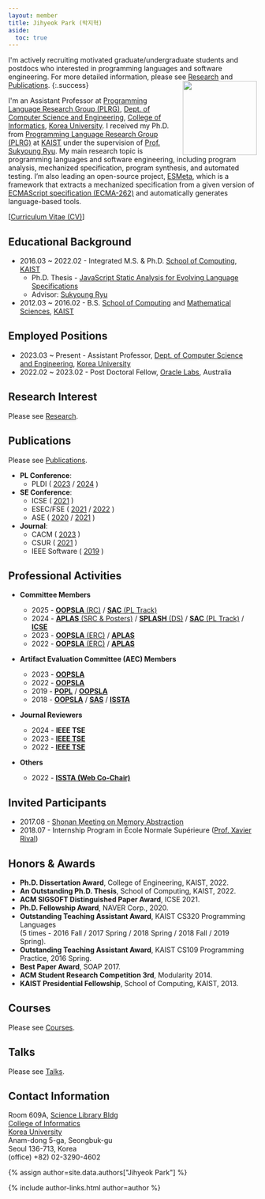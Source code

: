 ```yaml
---
layout: member
title: Jihyeok Park (박지혁)
aside:
  toc: true
---
```

I'm actively recruiting motivated graduate/undergraduate students and
postdocs who interested in programming languages and software engineering.
For more detailed information, please see [Research](/research) and
[Publications](/publications).
{:.success}
<img src="/assets/images/members/jihyeok.park.jpg"
align="right" style="margin-left: 1em" width="150em">

I'm an Assistant Professor at [Programming Language Research Group
(PLRG)](/), [Dept. of Computer Science and Engineering](https://cs.korea.ac.kr),
[College of Informatics](https://info.korea.edu), [Korea
University](https://www.korea.ac.kr). I received my Ph.D. from [Programming
Language Research Group (PLRG)](https://plrg.kaist.ac.kr) at
[KAIST](https://www.kaist.ac.kr) under the supervision of [Prof. Sukyoung
Ryu](https://plrg.kaist.ac.kr/ryu). My main research topic is programming
languages and software engineering, including program analysis, mechanized
specification, program synthesis, and automated testing. I’m also leading an
open-source project, [ESMeta](https://github.com/es-meta/esmeta), which is a
framework that extracts a mechanized specification from a given version of
[ECMAScript specification (ECMA-262)](https://tc39.es/ecma262/) and
automatically generates language-based tools.

[[Curriculum Vitae (CV)](/assets/data/cv/cv_jihyeok_park.pdf)]


## Educational Background

- 2016.03 ~ 2022.02 - Integrated M.S. & Ph.D. [School of Computing](https://cs.kaist.ac.kr/), [KAIST](https://www.kaist.ac.kr/kr/)
  - Ph.D. Thesis - [JavaScript Static Analysis for Evolving Language Specifications](/assets/data/publication/thesis22-park.pdf)
  - Advisor: [Sukyoung Ryu](https://plrg.kaist.ac.kr/ryu)
- 2012.03 ~ 2016.02 - B.S. [School of Computing](https://cs.kaist.ac.kr/) and [Mathematical Sciences](https://mathsci.kaist.ac.kr), [KAIST](https://www.kaist.ac.kr/kr/)


## Employed Positions
- 2023.03 ~ Present - Assistant Professor, [Dept. of Computer Science and Engineering](https://cs.korea.ac.kr), [Korea University](https://www.korea.ac.kr)
- 2022.02 ~ 2023.02 - Post Doctoral Fellow, [Oracle Labs](https://labs.oracle.com), Australia


## Research Interest

Please see [Research](/research).


## Publications

Please see [Publications](/publications).

- **PL Conference**:
  - PLDI (
      [2023](https://doi.org/10.1145/3591240) /
      [2024](https://doi.org/10.1145/3656464)
    )
- **SE Conference**:
  - ICSE (
      [2021](https://doi.org/10.1109/ICSE43902.2021.00015)
    )
  - ESEC/FSE (
      [2021](https://doi.org/10.1145/3468264.3468556) /
      [2022](https://doi.org/10.1145/3540250.3549097)
    )
  - ASE (
      [2020](https://doi.org/10.1145/3324884.3416632) /
      [2021](https://doi.org/10.1109/ASE51524.2021.9678781)
    )
- **Journal**:
  - CACM (
      [2023](https://doi.org/10.1145/3624723)
    )
  - CSUR (
      [2021](https://doi.org/10.1145/3464457)
    )
  - IEEE Software (
      [2019](https://doi.org/10.1109/MS.2018.110113408)
    )


## Professional Activities

- **Committee Members**
  - 2025 -
    [**OOPSLA** (RC)](https://2025.splashcon.org/track/OOPSLA) /
    [**SAC** (PL Track)](https://www.sigapp.org/sac/sac2025)
  - 2024 -
    [**APLAS** (SRC & Posters)](https://conf.researchr.org/track/aplas-2024/src-and-posters%3F) /
    [**SPLASH** (DS)](https://2024.splashcon.org/track/splash-2024-Doctoral-Symposium) /
    [**SAC** (PL Track)](https://www.sigapp.org/sac/sac2024) /
    [**ICSE**](https://conf.researchr.org/home/icse-2024)
  - 2023 -
    [**OOPSLA** (ERC)](https://2023.splashcon.org/track/splash-2023-oopsla) /
    [**APLAS**](https://conf.researchr.org/home/aplas-2023)
  - 2022 -
    [**OOPSLA** (ERC)](https://2023.splashcon.org/track/splash-2022-oopsla) /
    [**APLAS**](https://conf.researchr.org/home/aplas-2022)

- **Artifact Evaluation Committee (AEC) Members**
  - 2023 -
    [**OOPSLA**](https://2023.splashcon.org/track/splash-2023-oopsla)
  - 2022 -
    [**OOPSLA**](https://2023.splashcon.org/track/splash-2022-oopsla)
  - 2019 -
    [**POPL**](https://popl19.sigplan.org/track/POPL-2019-Research-Papers) /
    [**OOPSLA**](https://conf.researchr.org/track/splash-2019/splash-2019-oopsla)
  - 2018 -
    [**OOPSLA**](https://conf.researchr.org/track/splash-2018/splash-2018-OOPSLA) /
    [**SAS**](https://staticanalysis.org/sas2018/sas2018.html) /
    [**ISSTA**](https://conf.researchr.org/home/issta-2018)

- **Journal Reviewers**
  - 2024 -
    **IEEE TSE**
  - 2023 -
    [**IEEE TSE**](https://doi.org/10.1109/TSE.2023.3348716)
  - 2022 -
    [**IEEE TSE**](https://www.computer.org/digital-library/journals/ts/2022-reviewer-thanks)

- **Others**
  - 2022 -
    [**ISSTA (Web Co-Chair)**](https://conf.researchr.org/home/issta-2022)


## Invited Participants
- 2017.08 - [Shonan Meeting on Memory Abstraction](https://shonan.nii.ac.jp/archives/seminar/108/)
- 2018.07 - Internship Program in École Normale Supérieure ([Prof. Xavier Rival](https://www.di.ens.fr/~rival/))


## Honors & Awards
- **Ph.D. Dissertation Award**, College of Engineering, KAIST, 2022.
- **An Outstanding Ph.D. Thesis**, School of Computing, KAIST, 2022.
- **ACM SIGSOFT Distinguished Paper Award**, ICSE 2021.
- **Ph.D. Fellowship Award**, NAVER Corp., 2020.
- **Outstanding Teaching Assistant Award**, KAIST CS320 Programming Languages <br>
  (5 times - 2016 Fall / 2017 Spring / 2018 Spring / 2018 Fall / 2019 Spring).
- **Outstanding Teaching Assistant Award**, KAIST CS109 Programming Practice, 2016 Spring.
- **Best Paper Award**, SOAP 2017.
- **ACM Student Research Competition 3rd**, Modularity 2014.
- **KAIST Presidential Fellowship**, School of Computing, KAIST, 2013.


## Courses
Please see [Courses](/courses).


## Talks
Please see [Talks](/talks).


## Contact Information

Room 609A, [Science Library Bldg](https://goo.gl/maps/fffV7i2PkwqF7yG47) <br>
[College of Informatics](https://info.korea.ac.kr/) <br>
[Korea University](https://www.korea.ac.kr/) <br>
Anam-dong 5-ga, Seongbuk-gu <br>
Seoul 136-713, Korea <br>
(office) +82) 02-3290-4602

<!-- include author links -->
{% assign author=site.data.authors["Jihyeok Park"] %}
<div>{% include author-links.html author=author %}</div>
